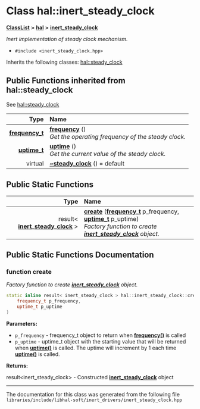 

# Class hal::inert\_steady\_clock



[**ClassList**](annotated.md) **>** [**hal**](namespacehal.md) **>** [**inert\_steady\_clock**](classhal_1_1inert__steady__clock.md)



_Inert implementation of steady clock mechanism._ 

* `#include <inert_steady_clock.hpp>`



Inherits the following classes: [hal::steady\_clock](classhal_1_1steady__clock.md)
























































## Public Functions inherited from hal::steady_clock

See [hal::steady\_clock](classhal_1_1steady__clock.md)

| Type | Name |
| ---: | :--- |
|  [**frequency\_t**](structhal_1_1steady__clock_1_1frequency__t.md) | [**frequency**](#function-frequency) () <br>_Get the operating frequency of the steady clock._  |
|  [**uptime\_t**](structhal_1_1steady__clock_1_1uptime__t.md) | [**uptime**](#function-uptime) () <br>_Get the current value of the steady clock._  |
| virtual  | [**~steady\_clock**](#function-steady_clock) () = default<br> |


## Public Static Functions

| Type | Name |
| ---: | :--- |
|  result&lt; [**inert\_steady\_clock**](classhal_1_1inert__steady__clock.md) &gt; | [**create**](#function-create) ([**frequency\_t**](structhal_1_1steady__clock_1_1frequency__t.md) p\_frequency, [**uptime\_t**](structhal_1_1steady__clock_1_1uptime__t.md) p\_uptime) <br>_Factory function to create_ [_**inert\_steady\_clock**_](classhal_1_1inert__steady__clock.md) _object._ |




















































## Public Static Functions Documentation




### function create 

_Factory function to create_ [_**inert\_steady\_clock**_](classhal_1_1inert__steady__clock.md) _object._
```C++
static inline result< inert_steady_clock > hal::inert_steady_clock::create (
    frequency_t p_frequency,
    uptime_t p_uptime
) 
```





**Parameters:**


* `p_frequency` - frequency\_t object to return when [**frequency()**](classhal_1_1steady__clock.md#function-frequency) is called 
* `p_uptime` - uptime\_t object with the starting value that will be returned when [**uptime()**](classhal_1_1steady__clock.md#function-uptime) is called. The uptime will increment by 1 each time [**uptime()**](classhal_1_1steady__clock.md#function-uptime) is called. 



**Returns:**

result&lt;inert\_steady\_clock&gt; - Constructed [**inert\_steady\_clock**](classhal_1_1inert__steady__clock.md) object 





        

------------------------------
The documentation for this class was generated from the following file `libraries/include/libhal-soft/inert_drivers/inert_steady_clock.hpp`

